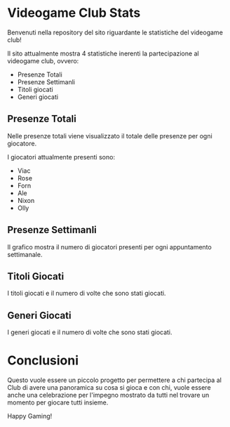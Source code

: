 # Videogame Club Stats

Benvenuti nella repository del sito riguardante le statistiche del videogame club!

Il sito attualmente mostra 4 statistiche inerenti la partecipazione al videogame club, ovvero:


- Presenze Totali
- Presenze Settimanli
- Titoli giocati
- Generi giocati


## Presenze Totali

Nelle presenze totali viene visualizzato il totale delle presenze per ogni giocatore.

I giocatori attualmente presenti sono:

- Viac
- Rose
- Forn
- Ale
- Nixon
- Olly


## Presenze Settimanli

Il grafico mostra il numero di giocatori presenti per ogni appuntamento settimanale.


## Titoli Giocati

I titoli giocati e il numero di volte che sono stati giocati.


## Generi Giocati

I generi giocati e il numero di volte che sono stati giocati.


# Conclusioni

Questo vuole essere un piccolo progetto per permettere a chi partecipa al Club di avere una panoramica su cosa si gioca e con chi, vuole essere anche una celebrazione per l'impegno mostrato da tutti nel trovare un momento per giocare tutti insieme.

Happy Gaming!
